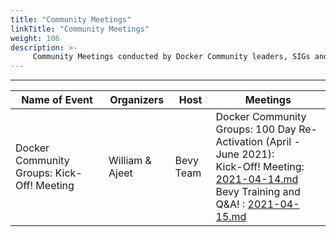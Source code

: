 ```yaml
---
title: "Community Meetings"
linkTitle: "Community Meetings"
weight: 106
description: >-
     Community Meetings conducted by Docker Community leaders, SIGs and task forces 
---
```


---

| Name of Event    |  Organizers     |    Host | Meetings |
|-----------|-----------------|----------------|----------------|
| Docker Community Groups: Kick-Off! Meeting | William & Ajeet | Bevy Team | Docker Community Groups: 100 Day Re-Activation (April - June 2021):<br>  Kick-Off! Meeting: [2021-04-14.md](/april/2021-04-14/)<br> Bevy Training and Q&A! : [2021-04-15.md](/april//2021-04-15/) 


















